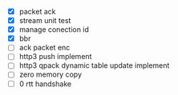 - [x] packet ack
- [x] stream unit test
- [x] manage conection id
- [x] bbr
- [ ] ack packet enc
- [ ] http3 push implement
- [ ] http3 qpack dynamic table update implement
- [ ] zero memory copy
- [ ] 0 rtt handshake